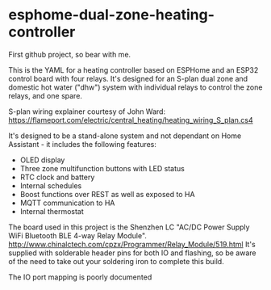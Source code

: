 # esphome-dual-zone-heating-controller

First github project, so bear with me.

This is the YAML for a heating controller based on ESPHome and an ESP32 control board with four relays. 
It's designed for an S-plan dual zone and domestic hot water ("dhw") system with individual relays to control the zone relays, and one spare.

S-plan wiring explainer courtesy of John Ward:
https://flameport.com/electric/central_heating/heating_wiring_S_plan.cs4

It's designed to be a stand-alone system and not dependant on Home Assistant - it includes the following features:

 - OLED display
 - Three zone multifunction buttons with LED status
 - RTC clock and battery
 - Internal schedules
 - Boost functions over REST as well as exposed to HA
 - MQTT communication to HA
 - Internal thermostat

The board used in this project is the Shenzhen LC "AC/DC Power Supply WiFi Bluetooth BLE 4-way Relay Module". 
http://www.chinalctech.com/cpzx/Programmer/Relay_Module/519.html
It's supplied with solderable header pins for both IO and flashing, so be aware of the need to take out your soldering iron to complete this build. 

The IO port mapping is poorly documented 
